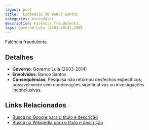 ```yaml
---
layout: post
title:  Escândalo do Banco Santos
categories: escandalos
description: Falência fraudulenta.
tags: Governo Lula (2003-2014),2005
---
```


Falência fraudulenta.

## Detalhes
- **Governo**: Governo Lula (2003-2014)
- **Envolvidos**: Banco Santos.
- **Consequências**: Pesquisa não retornou desfechos específicos; possivelmente sem condenações significativas ou investigações inconclusivas.

## Links Relacionados
- [Busca no Google para o título e descrição](https://www.google.com/search?q=Esc%C3%A2ndalo%20do%20Banco%20Santos%20Fal%C3%AAncia%20fraudulenta.%20Governo%20Lula%20%282003-2014%29)
- [Busca na Wikipedia para o título e descrição](https://en.wikipedia.org/w/index.php?search=Esc%C3%A2ndalo%20do%20Banco%20Santos%20Fal%C3%AAncia%20fraudulenta.%20Governo%20Lula%20%282003-2014%29)

